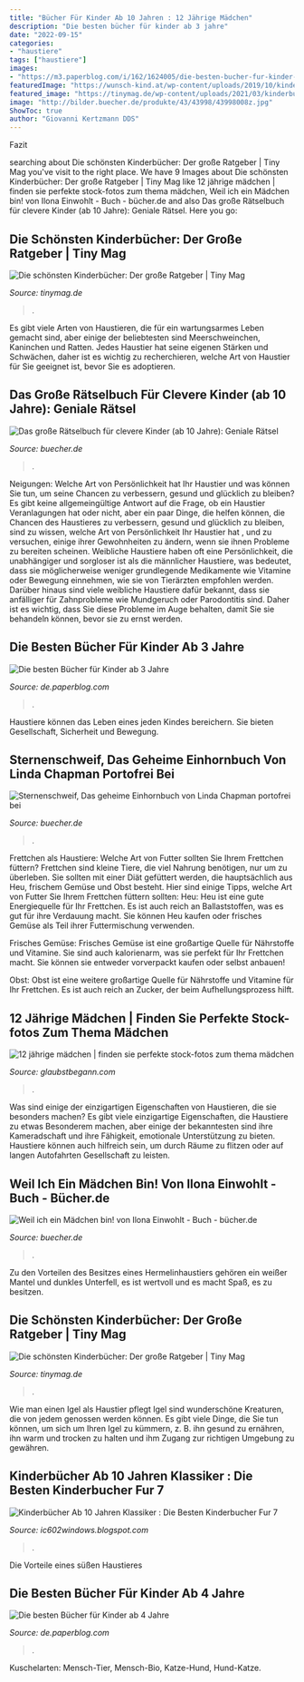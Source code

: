 ```yaml
---
title: "Bücher Für Kinder Ab 10 Jahren : 12 Jährige Mädchen"
description: "Die besten bücher für kinder ab 3 jahre"
date: "2022-09-15"
categories:
- "haustiere"
tags: ["haustiere"]
images:
- "https://m3.paperblog.com/i/162/1624005/die-besten-bucher-fur-kinder-ab-3-jahre-L-r81nyA.jpeg"
featuredImage: "https://wunsch-kind.at/wp-content/uploads/2019/10/kinderbücher-4-jahre-1020x535.jpg"
featured_image: "https://tinymag.de/wp-content/uploads/2021/03/kinderbuecher-ab-4-jahren-340x450.png"
image: "http://bilder.buecher.de/produkte/43/43998/43998008z.jpg"
ShowToc: true
author: "Giovanni Kertzmann DDS"
---
```



Fazit

	

		
searching about Die schönsten Kinderbücher: Der große Ratgeber | Tiny Mag you've visit to the right place. We have 9 Images about Die schönsten Kinderbücher: Der große Ratgeber | Tiny Mag like 12 jährige mädchen | finden sie perfekte stock-fotos zum thema mädchen, Weil ich ein Mädchen bin! von Ilona Einwohlt - Buch - bücher.de and also Das große Rätselbuch für clevere Kinder (ab 10 Jahre): Geniale Rätsel. Here you go:
		
    
## Die Schönsten Kinderbücher: Der Große Ratgeber | Tiny Mag

<img loading=lazy src="https://tinymag.de/wp-content/uploads/2021/03/kinderbuecher-ab-4-jahren-340x450.png" onerror="this.onerror=null;this.src='https://tse3.mm.bing.net/th?id=OIP.4M95eZ8R2UTgtNzHwRm15AAAAA&amp;pid=15.1';" alt="Die schönsten Kinderbücher: Der große Ratgeber | Tiny Mag">

_Source: tinymag.de_

>. 

	

Es gibt viele Arten von Haustieren, die für ein wartungsarmes Leben gemacht sind, aber einige der beliebtesten sind Meerschweinchen, Kaninchen und Ratten. Jedes Haustier hat seine eigenen Stärken und Schwächen, daher ist es wichtig zu recherchieren, welche Art von Haustier für Sie geeignet ist, bevor Sie es adoptieren.

    
## Das Große Rätselbuch Für Clevere Kinder (ab 10 Jahre): Geniale Rätsel

<img loading=lazy src="https://bilder.buecher.de/produkte/59/59274/59274827z.jpg" onerror="this.onerror=null;this.src='https://tse1.mm.bing.net/th?id=OIP.sXyDOOxDJo-W3AXt8sBHXgAAAA&amp;pid=15.1';" alt="Das große Rätselbuch für clevere Kinder (ab 10 Jahre): Geniale Rätsel">

_Source: buecher.de_

>. 

	

Neigungen: Welche Art von Persönlichkeit hat Ihr Haustier und was können Sie tun, um seine Chancen zu verbessern, gesund und glücklich zu bleiben?
Es gibt keine allgemeingültige Antwort auf die Frage, ob ein Haustier Veranlagungen hat oder nicht, aber ein paar Dinge, die helfen können, die Chancen des Haustieres zu verbessern, gesund und glücklich zu bleiben, sind zu wissen, welche Art von Persönlichkeit Ihr Haustier hat , und zu versuchen, einige ihrer Gewohnheiten zu ändern, wenn sie ihnen Probleme zu bereiten scheinen. Weibliche Haustiere haben oft eine Persönlichkeit, die unabhängiger und sorgloser ist als die männlicher Haustiere, was bedeutet, dass sie möglicherweise weniger grundlegende Medikamente wie Vitamine oder Bewegung einnehmen, wie sie von Tierärzten empfohlen werden. Darüber hinaus sind viele weibliche Haustiere dafür bekannt, dass sie anfälliger für Zahnprobleme wie Mundgeruch oder Parodontitis sind. Daher ist es wichtig, dass Sie diese Probleme im Auge behalten, damit Sie sie behandeln können, bevor sie zu ernst werden.

    
## Die Besten Bücher Für Kinder Ab 3 Jahre

<img loading=lazy src="https://m3.paperblog.com/i/162/1624005/die-besten-bucher-fur-kinder-ab-3-jahre-L-r81nyA.jpeg" onerror="this.onerror=null;this.src='https://tse3.mm.bing.net/th?id=OIP.xSrVMqKotQlH69zR7zQQpAAAAA&amp;pid=15.1';" alt="Die besten Bücher für Kinder ab 3 Jahre">

_Source: de.paperblog.com_

>. 

	

Haustiere können das Leben eines jeden Kindes bereichern. Sie bieten Gesellschaft, Sicherheit und Bewegung.

    
## Sternenschweif, Das Geheime Einhornbuch Von Linda Chapman Portofrei Bei

<img loading=lazy src="http://bilder.buecher.de/produkte/55/55509/55509211z.jpg" onerror="this.onerror=null;this.src='https://tse4.mm.bing.net/th?id=OIP.vZ5xeRNc4dmdiMJe4M805gAAAA&amp;pid=15.1';" alt="Sternenschweif, Das geheime Einhornbuch von Linda Chapman portofrei bei">

_Source: buecher.de_

>. 

	

Frettchen als Haustiere: Welche Art von Futter sollten Sie Ihrem Frettchen füttern?
Frettchen sind kleine Tiere, die viel Nahrung benötigen, nur um zu überleben. Sie sollten mit einer Diät gefüttert werden, die hauptsächlich aus Heu, frischem Gemüse und Obst besteht. Hier sind einige Tipps, welche Art von Futter Sie Ihrem Frettchen füttern sollten:
Heu: Heu ist eine gute Energiequelle für Ihr Frettchen. Es ist auch reich an Ballaststoffen, was es gut für ihre Verdauung macht. Sie können Heu kaufen oder frisches Gemüse als Teil ihrer Futtermischung verwenden.

Frisches Gemüse: Frisches Gemüse ist eine großartige Quelle für Nährstoffe und Vitamine. Sie sind auch kalorienarm, was sie perfekt für Ihr Frettchen macht. Sie können sie entweder vorverpackt kaufen oder selbst anbauen!

Obst: Obst ist eine weitere großartige Quelle für Nährstoffe und Vitamine für Ihr Frettchen. Es ist auch reich an Zucker, der beim Aufhellungsprozess hilft.

    
## 12 Jährige Mädchen | Finden Sie Perfekte Stock-fotos Zum Thema Mädchen

<img loading=lazy src="https://glaubstbegann.com/rbvm/WDM5TVJUFAWdXCB9yY06lAHaLF.jpg" onerror="this.onerror=null;this.src='https://tse4.mm.bing.net/th?id=OIP.xRtFHf9IwC9bKt_maKu7bQAAAA&amp;pid=15.1';" alt="12 jährige mädchen | finden sie perfekte stock-fotos zum thema mädchen">

_Source: glaubstbegann.com_

>. 

	

Was sind einige der einzigartigen Eigenschaften von Haustieren, die sie besonders machen?
Es gibt viele einzigartige Eigenschaften, die Haustiere zu etwas Besonderem machen, aber einige der bekanntesten sind ihre Kameradschaft und ihre Fähigkeit, emotionale Unterstützung zu bieten. Haustiere können auch hilfreich sein, um durch Räume zu flitzen oder auf langen Autofahrten Gesellschaft zu leisten.

    
## Weil Ich Ein Mädchen Bin! Von Ilona Einwohlt - Buch - Bücher.de

<img loading=lazy src="http://bilder.buecher.de/produkte/43/43998/43998008z.jpg" onerror="this.onerror=null;this.src='https://tse1.mm.bing.net/th?id=OIP.tQbKMlI-5FNEcP7eRpMg_AAAAA&amp;pid=15.1';" alt="Weil ich ein Mädchen bin! von Ilona Einwohlt - Buch - bücher.de">

_Source: buecher.de_

>. 

	

Zu den Vorteilen des Besitzes eines Hermelinhaustiers gehören ein weißer Mantel und dunkles Unterfell, es ist wertvoll und es macht Spaß, es zu besitzen.

    
## Die Schönsten Kinderbücher: Der Große Ratgeber | Tiny Mag

<img loading=lazy src="https://tinymag.de/wp-content/uploads/2021/03/kinderbuecher-ab-4-jahren-680x900.png" onerror="this.onerror=null;this.src='https://tse2.mm.bing.net/th?id=OIP.0xGcTrtkrP16X83yD5UnpwHaJz&amp;pid=15.1';" alt="Die schönsten Kinderbücher: Der große Ratgeber | Tiny Mag">

_Source: tinymag.de_

>. 

	

Wie man einen Igel als Haustier pflegt
Igel sind wunderschöne Kreaturen, die von jedem genossen werden können. Es gibt viele Dinge, die Sie tun können, um sich um Ihren Igel zu kümmern, z. B. ihn gesund zu ernähren, ihn warm und trocken zu halten und ihm Zugang zur richtigen Umgebung zu gewähren.

    
## Kinderbücher Ab 10 Jahren Klassiker : Die Besten Kinderbucher Fur 7

<img loading=lazy src="https://wunsch-kind.at/wp-content/uploads/2019/10/kinderbücher-4-jahre-1020x535.jpg" onerror="this.onerror=null;this.src='https://tse4.mm.bing.net/th?id=OIP.vaq-qQ1P3NjU9zVblaUWhQHaD4&amp;pid=15.1';" alt="Kinderbücher Ab 10 Jahren Klassiker : Die Besten Kinderbucher Fur 7">

_Source: ic602windows.blogspot.com_

>. 

	

Die Vorteile eines süßen Haustieres

    
## Die Besten Bücher Für Kinder Ab 4 Jahre

<img loading=lazy src="https://m3.paperblog.com/i/163/1631489/die-besten-bucher-fur-kinder-ab-4-jahre-L-RLHjoY.jpeg" onerror="this.onerror=null;this.src='https://tse3.mm.bing.net/th?id=OIP.l8ST5lzWThlpwwy2smaU7AAAAA&amp;pid=15.1';" alt="Die besten Bücher für Kinder ab 4 Jahre">

_Source: de.paperblog.com_

>. 

	

Kuschelarten: Mensch-Tier, Mensch-Bio, Katze-Hund, Hund-Katze.

